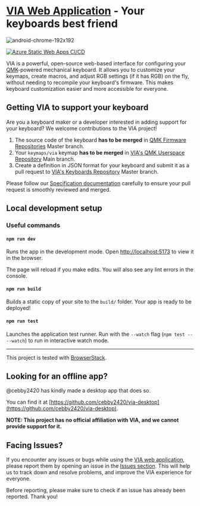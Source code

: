 # [VIA Web Application](https://usevia.app) - Your keyboards best friend

![android-chrome-192x192](https://user-images.githubusercontent.com/1714072/222621960-ddfb8ee6-a486-4c66-8852-b204ba7c807b.png)

[![Azure Static Web Apps CI/CD](https://github.com/the-via/app/actions/workflows/azure.yml/badge.svg)](https://github.com/the-via/app/actions/workflows/azure.yml)

VIA is a powerful, open-source web-based interface for configuring your [QMK](https://qmk.fm)-powered mechanical keyboard. It allows you to customize your keymaps, create macros, and adjust RGB settings (if it has RGB) on the fly, without needing to recompile your keyboard's firmware. This makes keyboard customization easier and more accessible for everyone.

## Getting VIA to support your keyboard

Are you a keyboard maker or a developer interested in adding support for your keyboard? We welcome contributions to the VIA project!

1. The source code of the keyboard **has to be merged** in [QMK Firmware Repositories](https://github.com/qmk/qmk_firmware) Master branch.
2. Your `keymaps/via` keymap **has to be merged** in [VIA's QMK Userspace Repository](https://github.com/the-via/qmk_userspace_via) Main branch.
3. Create a definition in JSON format for your keyboard and submit it as a pull request to [VIA's Keyboards Repository](https://github.com/the-via/keyboards) Master branch.

Please follow our [Specification documentation](https://www.caniusevia.com/docs/specification) carefully to ensure your pull request is smoothly reviewed and merged.

## Local development setup

### Useful commands

#### `npm run dev`

Runs the app in the development mode.
Open [http://localhost:5173](http://localhost:5173) to view it in the browser.

The page will reload if you make edits.
You will also see any lint errors in the console.

#### `npm run build`

Builds a static copy of your site to the `build/` folder.
Your app is ready to be deployed!

#### `npm run test`

Launches the application test runner.
Run with the `--watch` flag (`npm test -- --watch`) to run in interactive watch mode.

---

This project is tested with [BrowserStack](https://www.browserstack.com/).

## Looking for an offline app?

@cebby2420 has kindly made a desktop app that does so.

You can find it at [https://github.com/cebby2420/via-desktop](https://github.com/cebby2420/via-desktop).

**NOTE: This project has no official affiliation with VIA, and we cannot provide support for it.**

## Facing Issues?

If you encounter any issues or bugs while using the [VIA web application](https://usevia.app), please report them by opening an issue in the [Issues section](https://github.com/the-via/app/issues). This will help us to track down and resolve problems, and improve the VIA experience for everyone.

Before reporting, please make sure to check if an issue has already been reported. Thank you!
